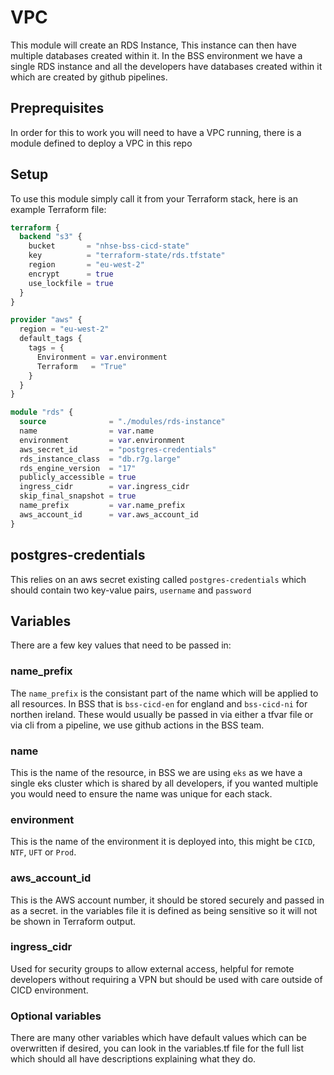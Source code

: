 # VPC

This module will create an RDS Instance, This instance can then have multiple databases created within it. In the BSS environment we have a single RDS instance and all the developers have databases created within it which are created by github pipelines.

## Preprequisites

In order for this to work you will need to have a VPC running, there is a module defined to deploy a VPC in this repo

## Setup

To use this module simply call it from your Terraform stack, here is an example Terraform file:

```terraform
terraform {
  backend "s3" {
    bucket       = "nhse-bss-cicd-state"
    key          = "terraform-state/rds.tfstate"
    region       = "eu-west-2"
    encrypt      = true
    use_lockfile = true
  }
}

provider "aws" {
  region = "eu-west-2"
  default_tags {
    tags = {
      Environment = var.environment
      Terraform   = "True"
    }
  }
}

module "rds" {
  source              = "./modules/rds-instance"
  name                = var.name
  environment         = var.environment
  aws_secret_id       = "postgres-credentials"
  rds_instance_class  = "db.r7g.large"
  rds_engine_version  = "17"
  publicly_accessible = true
  ingress_cidr        = var.ingress_cidr
  skip_final_snapshot = true
  name_prefix         = var.name_prefix
  aws_account_id      = var.aws_account_id
}
```

## postgres-credentials

This relies on an aws secret existing called `postgres-credentials` which should contain two key-value pairs, `username` and `password`

## Variables

There are a few key values that need to be passed in:

### name_prefix

The `name_prefix` is the consistant part of the name which will be applied to all resources. In BSS that is `bss-cicd-en` for england and `bss-cicd-ni` for northen ireland. These would usually be passed in via either a tfvar file or via cli from a pipeline, we use github actions in the BSS team.

### name

This is the name of the resource, in BSS we are using `eks` as we have a single eks cluster which is shared by all developers, if you wanted multiple you would need to ensure the name was unique for each stack.

### environment

This is the name of the environment it is deployed into, this might be `CICD`, `NTF`, `UFT` or `Prod`.

### aws_account_id

This is the AWS account number, it should be stored securely and passed in as a secret. in the variables file it is defined as being sensitive so it will not be shown in Terraform output.

### ingress_cidr

Used for security groups to allow external access, helpful for remote developers without requiring a VPN but should be used with care outside of CICD environment.

### Optional variables

There are many other variables which have default values which can be overwritten if desired, you can look in the variables.tf file for the full list which should all have descriptions explaining what they do.

